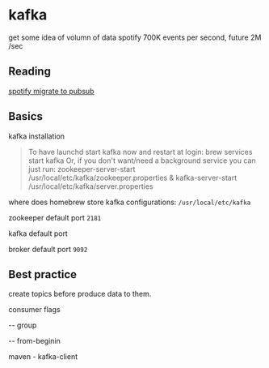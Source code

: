 # kafka

get some idea of volumn of data
spotify 700K events per second, future 2M /sec


## Reading

[spotify migrate to pubsub](https://labs.spotify.com/2016/03/10/spotifys-event-delivery-the-road-to-the-cloud-part-iii/)


## Basics

kafka installation

> To have launchd start kafka now and restart at login:
  brew services start kafka
Or, if you don't want/need a background service you can just run:
  zookeeper-server-start /usr/local/etc/kafka/zookeeper.properties & kafka-server-start /usr/local/etc/kafka/server.properties


where does homebrew store kafka configurations: `/usr/local/etc/kafka`

zookeeper default port `2181`

kafka default port

broker default port `9092`

## Best practice

create topics before produce data to them.

consumer flags

-- group

-- from-beginin

maven - kafka-client
